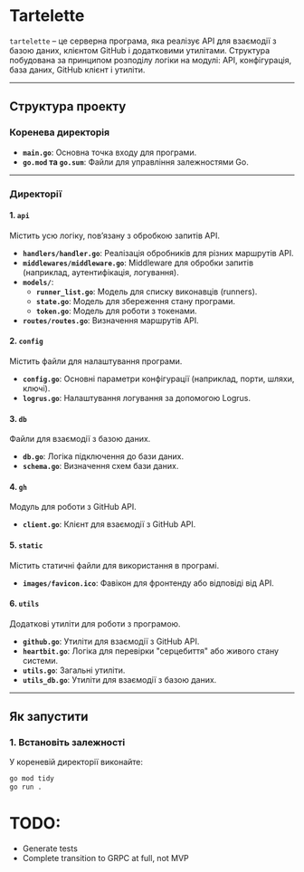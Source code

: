 # Tartelette

`tartelette` – це серверна програма, яка реалізує API для взаємодії з базою даних, клієнтом GitHub і додатковими утилітами. Структура побудована за принципом розподілу логіки на модулі: API, конфігурація, база даних, GitHub клієнт і утиліти.

---

## Структура проекту

### **Коренева директорія**
- **`main.go`**:
  Основна точка входу для програми.
- **`go.mod` та `go.sum`**:
  Файли для управління залежностями Go.

---

### **Директорії**

#### **1. `api`**
Містить усю логіку, пов’язану з обробкою запитів API.
- **`handlers/handler.go`**:
  Реалізація обробників для різних маршрутів API.
- **`middlewares/middleware.go`**:
  Middleware для обробки запитів (наприклад, аутентифікація, логування).
- **`models/`**:
    - **`runner_list.go`**:
      Модель для списку виконавців (runners).
    - **`state.go`**:
      Модель для збереження стану програми.
    - **`token.go`**:
      Модель для роботи з токенами.
- **`routes/routes.go`**:
  Визначення маршрутів API.

#### **2. `config`**
Містить файли для налаштування програми.
- **`config.go`**:
  Основні параметри конфігурації (наприклад, порти, шляхи, ключі).
- **`logrus.go`**:
  Налаштування логування за допомогою Logrus.

#### **3. `db`**
Файли для взаємодії з базою даних.
- **`db.go`**:
  Логіка підключення до бази даних.
- **`schema.go`**:
  Визначення схем бази даних.

#### **4. `gh`**
Модуль для роботи з GitHub API.
- **`client.go`**:
  Клієнт для взаємодії з GitHub API.

#### **5. `static`**
Містить статичні файли для використання в програмі.
- **`images/favicon.ico`**:
  Фавікон для фронтенду або відповіді від API.

#### **6. `utils`**
Додаткові утиліти для роботи з програмою.
- **`github.go`**:
  Утиліти для взаємодії з GitHub API.
- **`heartbit.go`**:
  Логіка для перевірки "серцебиття" або живого стану системи.
- **`utils.go`**:
  Загальні утиліти.
- **`utils_db.go`**:
  Утиліти для взаємодії з базою даних.

---

## Як запустити

### 1. Встановіть залежності
У кореневій директорії виконайте:
```bash
go mod tidy
go run .
```

# TODO:
- Generate tests
- Complete transition to GRPC at full, not MVP
